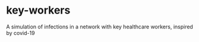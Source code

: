 # key-workers
A simulation of infections in a network with key healthcare workers, inspired by covid-19
